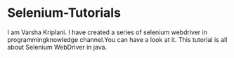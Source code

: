 # Selenium-Tutorials
I am Varsha Kriplani. I have created a series of selenium webdriver in programmingknowledge channel.You can have a look at it.
This tutorial is all about Selenium WebDriver in java.



